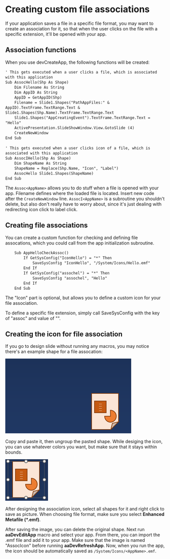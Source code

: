 # Creating custom file associations

If your application saves a file in a specific file format, you may want to create an association for it, so that when the user clicks on the file with a specific extension, it'll be opened with your app.

## Association functions

When you use devCreateApp, the following functions will be created:

```VB
' This gets executed when a user clicks a file, which is associated with this application
Sub AssocHello(Shp As Shape)
    Dim Filename As String
    Dim AppID As String
    AppID = GetAppID(Shp)
    Filename = Slide1.Shapes("PathAppFiles:" & AppID).TextFrame.TextRange.Text & Slide1.Shapes(Shp.Name).TextFrame.TextRange.Text
    Slide1.Shapes("AppCreatingEvent").TextFrame.TextRange.Text = "Hello"
    ActivePresentation.SlideShowWindow.View.GotoSlide (4)
    CreateNewWindow
End Sub

' This gets executed when a user clicks icon of a file, which is associated with this application
Sub AssocIHello(Shp As Shape)
    Dim ShapeName As String
    ShapeName = Replace(Shp.Name, "Icon", "Label")
    AssocHello Slide1.Shapes(ShapeName)
End Sub
```

The `Assoc<AppName>` allows you to do stuff when a file is opened with your app. Filename defines where the loaded file is located. Insert new code after the `CreateNewWindow` line. `AssocI<AppName>` is a subroutine you shouldn't delete, but also don't really have to worry about, since it's just dealing with redirecting icon click to label click.

## Creating file associations

You can create a custom function for checking and defining file assocations, which you could call from the app initialization subroutine.

```VB
    Sub AppHelloCheckAssoc()
        If GetSysConfig("IconHello") = "*" Then
            SaveSysConfig "IconHello", "/System/Icons/Hello.emf"
        End If
        If GetSysConfig("assochel") = "*" Then
            SaveSysConfig "assochel", "Hello"
        End If
    End Sub
```

The "Icon" part is optional, but allows you to define a custom icon for your file association.

To define a specific file extension, simply call SaveSysConfig with the key of "assoc<extension>" and value of "<AppName>".

## Creating the icon for file association

If you go to design slide without running any macros, you may notice there's an example shape for a file assocation:

![1cc819c04751be2595438db8c08d817b.png](./Pics/1cc819c04751be2595438db8c08d817b.png)

Copy and paste it, then ungroup the pasted shape. While desiging the icon, you can use whatever colors you want, but make sure that it stays within bounds.

![96b0910781aa014beaacef9d5dafac44.png](./Pics/96b0910781aa014beaacef9d5dafac44.png)

After designing the association icon, select all shapes for it and right click to save as picture. When choosing file format, make sure you select **Enhanced Metafile (*.emf)**.

After saving the image, you can delete the original shape. Next run **aaDevEditApp** macro and select your app. From there, you can import the .emf file and add it to your app. Make sure that the image is named "AssocIcon" before running **aaDevRefreshApp**. Now, when you run the app, the icon should be automatically saved as `/System/Icons/<AppName>.emf`.